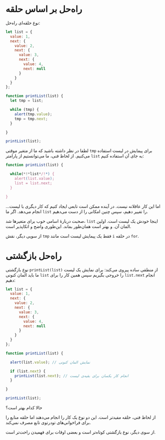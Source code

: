 # راه‌حل بر اساس حلقه

نوع حلقه‌ای راه‌حل:

```js run
let list = {
  value: 1,
  next: {
    value: 2,
    next: {
      value: 3,
      next: {
        value: 4,
        next: null
      }
    }
  }
};

function printList(list) {
  let tmp = list;

  while (tmp) {
    alert(tmp.value);
    tmp = tmp.next;
  }

}

printList(list);
```

لطفا در نظر داشته باشید که ما از متغیر موقتی `tmp` برای پیمایش در لیست استفاده می‌کنیم. از لحاظ فنی، ما می‌توانستیم از پارامتر `list` به جای آن استفاده کنیم:

```js
function printList(list) {

  while(*!*list*/!*) {
    alert(list.value);
    list = list.next;
  }

}
```

...اما این کار عاقلانه نیست. در آینده ممکن است تابعی ایجاد کنیم که کار دیگری با لیست انجام می‌دهد. اگر ما `list` را تغییر دهیم، سپس چنین امکانی را از دست می‌دهیم.

صحبت دربارهٔ اسامی خوب برای متغیرها شد، `list` اینجا خودش یک لیست است. اولین المان آن. و بهتر است همان‌طور بماند. این‌طوری واضح و اتکاپذیر است.

از سویی دیگر، نقش `tmp` فقط یک پیمایش لیست است مانند `i` در حلقه `for`.

# راه‌حل بازگشتی

نوع بازگشتی `printList(list)` از منطقی ساده پیروی می‌کند: برای نمایش یک لیست ما باید المان کنونی `list` را خروجی بگیریم سپس همین کار را برای `list.next` انجام دهیم:

```js run
let list = {
  value: 1,
  next: {
    value: 2,
    next: {
      value: 3,
      next: {
        value: 4,
        next: null
      }
    }
  }
};

function printList(list) {

  alert(list.value); // نمایش المان کنونی

  if (list.next) {
    printList(list.next); // انجام کار یکسان برای بقیه‌ی لیست
  }

}

printList(list);
```

حالا کدام بهتر است؟

از لحاظ فنی، حلقه مفیدتر است. این دو نوع یک کار را انجام می‌دهند اما حلقه منابع را برای فراخوانی‌های تودرتوی تابع مصرف نمی‌کند.

از سوی دیگر، نوع بازگشتی کوتاه‌تر است و بعضی اوقات برای فهمیدن راحت‌تر است.
